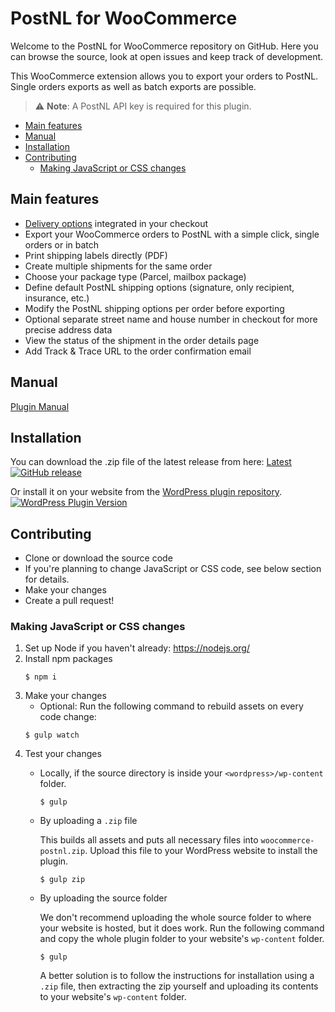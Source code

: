 # PostNL for WooCommerce
Welcome to the PostNL for WooCommerce repository on GitHub. Here you can browse the source, look at open issues and keep track of development.

This WooCommerce extension allows you to export your orders to PostNL. Single orders exports as well as batch exports are possible.

> :warning: **Note**: A PostNL API key is required for this plugin.

* [Main features](#main-features)
* [Manual](#manual)
* [Installation](#installation)
* [Contributing](#contributing)
    * [Making JavaScript or CSS changes](#making-javascript-or-css-changes)

## Main features
- [Delivery options] integrated in your checkout
- Export your WooCommerce orders to PostNL with a simple click, single orders or in batch
- Print shipping labels directly (PDF)
- Create multiple shipments for the same order
- Choose your package type (Parcel, mailbox package)
- Define default PostNL shipping options (signature, only recipient, insurance, etc.)
- Modify the PostNL shipping options per order before exporting
- Optional separate street name and house number in checkout for more precise address data
- View the status of the shipment in the order details page
- Add Track & Trace URL to the order confirmation email

## Manual
[Plugin Manual](https://postnl.github.io/woocommerce)

## Installation
You can download the .zip file of the latest release from here: [Latest] [![GitHub release](https://img.shields.io/github/v/release/postnl/woocommerce?logo=github)](https://github.com/postnl/woocommerce/releases/latest)

Or install it on your website from the [WordPress plugin repository]. [![WordPress Plugin Version](https://img.shields.io/wordpress/plugin/v/woo-postnl?logo=wordpress)](https://wordpress.org/plugins/woo-postnl/)

## Contributing
- Clone or download the source code
- If you're planning to change JavaScript or CSS code, see below section for details.
- Make your changes
- Create a pull request!

### Making JavaScript or CSS changes
1. Set up Node if you haven't already: https://nodejs.org/
2. Install npm packages
    ```shell script
    $ npm i
    ```
2. Make your changes
    * Optional: Run the following command to rebuild assets on every code change:
   ```shell script
   $ gulp watch
   ```
3. Test your changes
    * Locally, if the source directory is inside your `<wordpress>/wp-content` folder.
        ```shell script
        $ gulp
        ```
    * By uploading a `.zip` file

      This builds all assets and puts all necessary files into `woocommerce-postnl.zip`. Upload this file to your WordPress website to install the plugin.
        ```shell script
        $ gulp zip
        ```
    * By uploading the source folder

      We don't recommend uploading the whole source folder to where your website is hosted, but it does work. Run the following command and copy the whole plugin folder to your website's `wp-content` folder.
        ```shell script
        $ gulp
        ```
      A better solution is to follow the instructions for installation using a `.zip` file, then extracting the zip yourself and uploading its contents to your website's `wp-content` folder.

[Delivery options]: https://github.com/myparcelnl/delivery-options
[Latest]: https://github.com/postnl/woocommerce/releases/latest
[WordPress plugin repository]: https://wordpress.org/plugins/woo-postnl/
